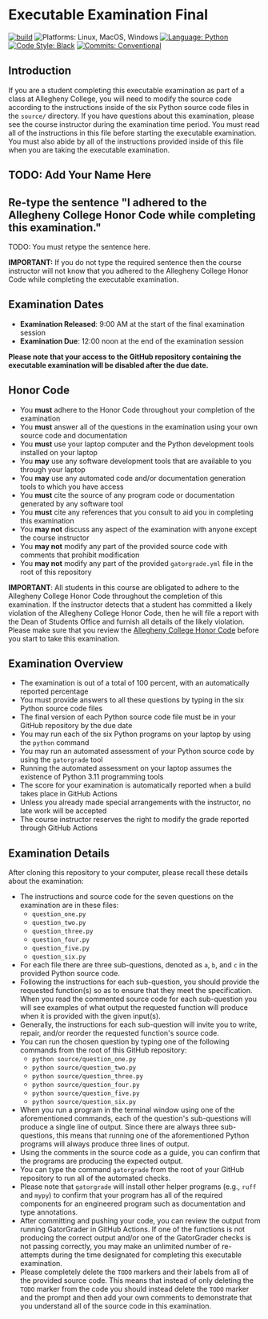 # Executable Examination Final

[![build](../../actions/workflows/build.yml/badge.svg)](../../actions/)
![Platforms: Linux, MacOS, Windows](https://img.shields.io/badge/Platform-Linux%20%7C%20MacOS%20%7C%20Windows-blue.svg)
[![Language: Python](https://img.shields.io/badge/Language-Python-blue.svg)](https://www.python.org/)
[![Code Style: Black](https://img.shields.io/badge/Code%20Style-Black-blue.svg)](https://github.com/psf/black)
[![Commits: Conventional](https://img.shields.io/badge/Commits-Conventional-blue.svg)](https://www.conventionalcommits.org/en/v1.0.0/)

## Introduction

If you are a student completing this executable examination as part of a class
at Allegheny College, you will need to modify the source code according to the
instructions inside of the six Python source code files in the `source/`
directory. If you have questions about this examination, please see the course
instructor during the examination time period. You must read all of the
instructions in this file before starting the executable examination. You must
also abide by all of the instructions provided inside of this file when you are
taking the executable examination.

## TODO: Add Your Name Here

## Re-type the sentence "I adhered to the Allegheny College Honor Code while completing this examination."

TODO: You must retype the sentence here.



**IMPORTANT:** If you do not type the required sentence then the course
instructor will not know that you adhered to the Allegheny College Honor Code
while completing the executable examination.

## Examination Dates

- **Examination Released**: 9:00 AM at the start of the final examination session
- **Examination Due**: 12:00 noon at the end of the examination session

**Please note that your access to the GitHub repository containing the
executable examination will be disabled after the due date.**

## Honor Code

- You **must** adhere to the Honor Code throughout your completion of the examination
- You **must** answer all of the questions in the examination using your own source code and documentation
- You **must** use your laptop computer and the Python development tools installed on your laptop
- You **may** use any software development tools that are available to you through your laptop
- You **may** use any automated code and/or documentation generation tools to which you have access
- You **must** cite the source of any program code or documentation generated by any software tool
- You **must** cite any references that you consult to aid you in completing this examination
- You **may not** discuss any aspect of the examination with anyone except the course instructor
- You **may not** modify any part of the provided source code with comments that prohibit modification
- You **may not** modify any part of the provided `gatorgrade.yml` file in the root of this repository

**IMPORTANT**: All students in this course are obligated to adhere to the
Allegheny College Honor Code throughout the completion of this examination. If
the instructor detects that a student has committed a likely violation of the
Allegheny College Honor Code, then he will file a report with the Dean of
Students Office and furnish all details of the likely violation. Please make
sure that you review the [Allegheny College Honor
Code](https://sites.allegheny.edu/about/honor-code/) before you start to take
this examination.

## Examination Overview

- The examination is out of a total of 100 percent, with an automatically reported percentage
- You must provide answers to all these questions by typing in the six Python source code files
- The final version of each Python source code file must be in your GitHub repository by the due date
- You may run each of the six Python programs on your laptop by using the `python` command
- You may run an automated assessment of your Python source code by using the `gatorgrade` tool
- Running the automated assessment on your laptop assumes the existence of Python 3.11 programming tools
- The score for your examination is automatically reported when a build takes place in GitHub Actions
- Unless you already made special arrangements with the instructor, no late work will be accepted
- The course instructor reserves the right to modify the grade reported through GitHub Actions

## Examination Details

After cloning this repository to your computer, please recall these details about the examination:

- The instructions and source code for the seven questions on the examination are in these files:
  - `question_one.py`
  - `question_two.py`
  - `question_three.py`
  - `question_four.py`
  - `question_five.py`
  - `question_six.py`
- For each file there are three sub-questions, denoted as `a`, `b`, and `c` in the provided Python source code.
- Following the instructions for each sub-question, you should provide the requested function(s) so as to ensure that they meet
  the specification. When you read the commented source code for each sub-question you will see examples of what output
  the requested function will produce when it is provided with the given input(s).
- Generally, the instructions for each sub-question will invite you to write, repair, and/or reorder the requested function's source code.
- You can run the chosen question by typing one of the following commands from the root of this GitHub repository:
  - `python source/question_one.py`
  - `python source/question_two.py`
  - `python source/question_three.py`
  - `python source/question_four.py`
  - `python source/question_five.py`
  - `python source/question_six.py`
- When you run a program in the terminal window using one of the aforementioned commands, each of the question's
  sub-questions will produce a single line of output. Since there are always three sub-questions, this means that
  running one of the aforementioned Python programs will always produce three lines of output.
- Using the comments in the source code as a guide, you can confirm that the programs are producing the expected output.
- You can type the command `gatorgrade` from the root of your GitHub repository to run all of the automated checks.
- Please note that `gatorgrade` will install other helper programs (e.g., `ruff` and `mypy`) to confirm that your
  program has all of the required components for an engineered program such as documentation and type annotations.
- After committing and pushing your code, you can review the output from running GatorGrader in GitHub Actions. If one
  of the functions is not producing the correct output and/or one of the GatorGrader checks is not passing correctly,
  you may make an unlimited number of re-attempts during the time designated for completing this executable examination.
- Please completely delete the `TODO` markers and their labels from all of the provided source code. This means that
  instead of only deleting the `TODO` marker from the code you should instead delete the `TODO` marker and the prompt
  and then add your own comments to demonstrate that you understand all of the source code in this examination.
